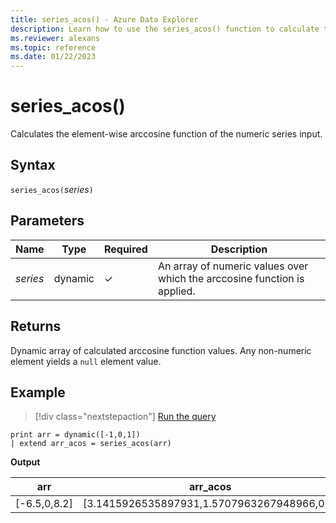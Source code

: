 ```yaml
---
title: series_acos() - Azure Data Explorer
description: Learn how to use the series_acos() function to calculate the element-wise arccosine function of the numeric series input.
ms.reviewer: alexans
ms.topic: reference
ms.date: 01/22/2023
---
```

# series_acos()

Calculates the element-wise arccosine function of the numeric series input.

## Syntax

`series_acos(`*series*`)`

## Parameters

| Name | Type | Required | Description |
|--|--|--|--|
| *series* | dynamic | &check; | An array of numeric values over which the arccosine function is applied. |

## Returns

Dynamic array of calculated arccosine function values. Any non-numeric element yields a `null` element value.

## Example

> [!div class="nextstepaction"]
> <a href="https://dataexplorer.azure.com/clusters/help/databases/Samples?query=H4sIAAAAAAAAAysoyswrUUgsKlKwVUipzEvMzUzWiNY11DHQMYzV5KpRSK0oSc1LASmIT0zOLwaqKk4tykwtBvM0gMKaALhJgmxCAAAA" target="_blank">Run the query</a>

```kusto
print arr = dynamic([-1,0,1])
| extend arr_acos = series_acos(arr)
```

**Output**

|arr|arr_acos|
|---|---|
|[-6.5,0,8.2]|[3.1415926535897931,1.5707963267948966,0.0]|
